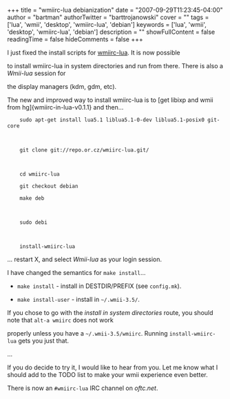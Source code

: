 +++
title = "wmiirc-lua debianization"
date = "2007-09-29T11:23:45-04:00"
author = "bartman"
authorTwitter = "barttrojanowski"
cover = ""
tags = ['lua', 'wmii', 'desktop', 'wmiirc-lua', 'debian']
keywords = ['lua', 'wmii', 'desktop', 'wmiirc-lua', 'debian']
description = ""
showFullContent = false
readingTime = false
hideComments = false
+++

I just fixed the install scripts for [wmiirc-lua](http://repo.or.cz/w/wmiirc-lua.git).  It is now possible

to install wmiirc-lua in system directories and run from there.  There is also a *Wmii-lua* session for 

the display managers (kdm, gdm, etc).



The new and improved way to install wmiirc-lua is to [get libixp and wmii from hg]{wmiirc-in-lua-v0.1.1} and then...



        sudo apt-get install lua5.1 liblua5.1-0-dev liblua5.1-posix0 git-core

        

        git clone git://repo.or.cz/wmiirc-lua.git/

        

        cd wmiirc-lua

        git checkout debian

        make deb

        

        sudo debi

        

        install-wmiirc-lua



... restart X, and select *Wmii-lua* as your login session.



<!--more-->



I have changed the semantics for `make install`...



  - `make install` - install in DESTDIR/PREFIX (see `config.mk`).

  - `make install-user` - install in `~/.wmii-3.5/`.



If you chose to go with the *install in system directories* route, you should note that `alt-a wmiirc` does not work

properly unless you have a `~/.wmii-3.5/wmiirc`.  Running `install-wmiirc-lua` gets you just that.



...



If you do decide to try it, I would like to hear from you.  Let me know what I should add to the TODO list to make your wmii experience even better.



There is now an `#wmiirc-lua` IRC channel on *oftc.net*.



<SCRIPT type='text/javascript' language='JavaScript' src='http://www.ohloh.net/projects/8254/badge_js'></SCRIPT>
